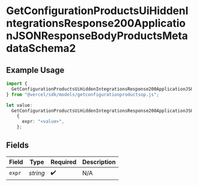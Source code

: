 # GetConfigurationProductsUiHiddenIntegrationsResponse200ApplicationJSONResponseBodyProductsMetadataSchema2

## Example Usage

```typescript
import {
  GetConfigurationProductsUiHiddenIntegrationsResponse200ApplicationJSONResponseBodyProductsMetadataSchema2,
} from "@vercel/sdk/models/getconfigurationproductsop.js";

let value:
  GetConfigurationProductsUiHiddenIntegrationsResponse200ApplicationJSONResponseBodyProductsMetadataSchema2 =
    {
      expr: "<value>",
    };
```

## Fields

| Field              | Type               | Required           | Description        |
| ------------------ | ------------------ | ------------------ | ------------------ |
| `expr`             | *string*           | :heavy_check_mark: | N/A                |